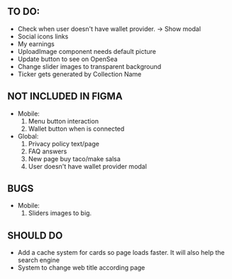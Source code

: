 ## TO DO:
- Check when user doesn't have wallet provider. -> Show modal
- Social icons links
- My earnings
- UploadImage component needs default picture
- Update button to see on OpenSea
- Change slider images to transparent background
- Ticker gets generated by Collection Name

## NOT INCLUDED IN FIGMA
- Mobile:
    1. Menu button interaction
    2. Wallet button when is connected
- Global:
    1. Privacy policy text/page
    2. FAQ answers
    3. New page buy taco/make salsa
    4. User doesn't have wallet provider modal

## BUGS

- Mobile:
    1. Sliders images to big.


## SHOULD DO
- Add a cache system for cards so page loads faster. It will also help the search engine
- System to change web title according page